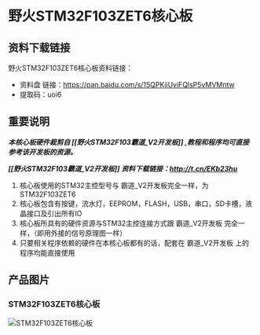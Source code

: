 # 野火STM32F103ZET6核心板

## 资料下载链接

野火STM32F103ZET6核心板资料链接：

* 资料盘 链接：https://pan.baidu.com/s/15QPKjiUviFQlsP5vMVMntw 
* 提取码：uoi6 

## 重要说明


_**本核心板硬件裁剪自 [[野火STM32F103霸道_V2开发板]] ,教程和程序均可直接参考该开发板的资源。**_

_**[[野火STM32F103霸道_V2开发板]] 资料下载链接：http://t.cn/EKb23hu**_


1. 核心板使用的STM32主控型号与 霸道_V2开发板完全一样，为STM32F103ZET6
2. 核心板包含有按键，流水灯，EEPROM，FLASH，USB，串口，SD卡槽，液晶接口及引出所有IO
3. 核心板所具有的硬件资源与STM32主控连接方式跟 霸道_V2开发板 完全一样，（即用外接的信号原理图一样）
4. 只要相关程序依赖的硬件在本核心板都有的话，配套在 霸道_V2开发板 上的程序均能直接使用








## 产品图片
### STM32F103ZET6核心板
![STM32F103ZET6核心板](https://raw.githubusercontent.com/wiki/Embdefire/products/images/STM32系列产品/STM32F103ZET6核心板/STM32F103ZET6核心板.jpg)